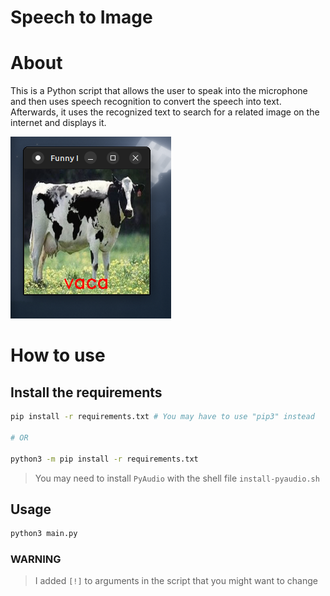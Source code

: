 # Speech to Image

# About
This is a Python script that allows the user to speak into
 the microphone and then uses speech recognition to convert 
 the speech into text. Afterwards, it uses the recognized
 text to search for a related image on the internet and displays it.

![showcase](media/showcase.png)

# How to use
## Install the requirements
```bash
pip install -r requirements.txt # You may have to use "pip3" instead

# OR

python3 -m pip install -r requirements.txt
```

>You may need to install `PyAudio` with the shell file `install-pyaudio.sh`

## Usage
```bash
python3 main.py
```

### WARNING
>I added `[!]` to arguments in the script that you might want to change
